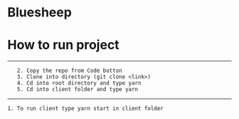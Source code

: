 # Bluesheep

# How to run project

---

```1. Install Node js and yarn on your machine
   2. Copy the repo from Code button
   3. Clone into directory (git clone <link>)
   4. Cd into root directory and type yarn
   5. Cd into client folder and type yarn
```

---

```
1. To run client type yarn start in client folder

```
